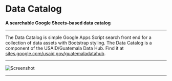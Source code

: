 # Data Catalog

**A searchable Google Sheets-based data catalog**

---

The Data Catalog is simple Google Apps Script search front end for a collection of data assets with Bootstrap styling.  The Data Catalog is a component of the USAID/Guatemala Data Hub. Find it at [sites.google.com/usaid.gov/guatemaladatahub]([https://www.sites.google.com/guatemala-data-hub](https://sites.google.com/usaid.gov/guatemaladatahub)).

---

![Screenshot](https://storage.googleapis.com/ei-dev-assets/assets/chrome_375ajHIRN3.gif)

---

